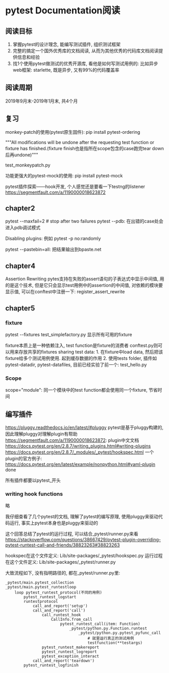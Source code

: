 # pytest Documentation阅读

## 阅读目标
1. 掌握pytest的设计理念, 能编写测试插件, 组织测试框架
2. 完整的搞定一个国外优秀库的文档阅读, 从而为其他优秀的代码库文档阅读提供信息和经验
3. 找1个使用pytest做测试的优秀开源库, 看他是如何写测试用例的: 比如异步web框架: starlette, 既是异步, 又有99%的代码覆盖率


## 阅读周期
2019年9月末-2019年1月末, 共4个月

## 复习
monkey-patch的使用(pytest原生固件):
pip install pytest-ordering

"""All modifications will be undone after the requesting
    test function or fixture has finished.(fixture finish也是指所在scope包含的case跑完tear down后再undone)"""
    
test_monkeypatch.py
  
  
功能更强大的pytest-mock的使用:
pip install pytest-mock


pytest插件探索——hook开发, 个人感觉还是要看一下testng的listener
https://segmentfault.com/a/1190000018623872

## chapter2 
pytest --maxfail=2 # stop after two failures
pytest --pdb:  在出错的case处会进入pdb调试模式

Disabling plugins: 例如
pytest -p no:randomly

pytest --pastebin=all: 把结果输出到bpaste.net


## chapter4
Assertion Rewriting
pytes支持在失败的assert语句的子表达式中显示中间值, 用的是这个技术,
但是它只会显示test用例中的assertion的中间值, 对依赖的模块要显示值, 可以在conftest中注册一下: register_assert_rewrite

## chapter5

### fixture
pytest --fixtures test_simplefactory.py 显示所有可用的fixture

fixture本质上是一种依赖注入, test function是fixture的消费者
conftest.py则可以用来存放共享的fixtures
sharing test data:
    1. 在fixture中load data, 然后把该fixture给多个测试用例使用. 起到缓存数据的作用
    2. 使用tests folder, 插件如pytest-datadir, pytest-datafiles, 目前已经实验了前一个: test_hello.py

### Scope
scope="module": 同一个模块中的test function都会使用同一个fixture, 节省时间

## 编写插件
https://pluggy.readthedocs.io/en/latest/#pluggy pytest是基于pluggy构建的, 因此理解pluggy对理解plugin有帮助
https://segmentfault.com/a/1190000018623872: plugin中文文档
https://docs.pytest.org/en/2.8.7/writing_plugins.html#writing-plugins
https://docs.pytest.org/en/2.8.7/_modules/_pytest/hookspec.html
一个plugin的官方例子: https://docs.pytest.org/en/latest/example/nonpython.html#yaml-plugin done


所有插件都要以pytest_开头


### writing hook functions
略

我仔细查看了几个pytest的文档, 理解了pytest的编写原理, 使用pluggy来驱动代码运行, 事实上pytest本身也是pluggy来驱动的

这个回答总结了pytest的运行过程, 可以结合_pytest/runner.py来看
https://stackoverflow.com/questions/38667429/pytest-plugin-overriding-pytest-runtest-call-and-friends/38823263#38823263

hookspec在这个文件定义: Lib/site-packages/_pytest/hookspec.py
运行过程在这个文件定义:  Lib/site-packages/_pytest/runner.py

大致流程如下, 没有指明路径的, 都在_pytest/runner.py里:

```
_pytest/main.pytest_collection
_pytest/main.pytest_runtestloop
    loop pytest_runtest_protocol(不同的用例)
        pytest_runtest_logstart
        runtestprotocol
            call_and_report('setup')
            call_and_report('call')
                call_runtest_hook
                    CallInfo.from_call
                        pytest_runtest_call(item: Function)
                            _pytest/python.py.Function.runtest
                                _pytest/python.py.pytest_pyfunc_call
                                    # 就里运行真正的测试用例
                                    testfunction(**testargs)
                pytest_runtest_makereport
                pytest_runtest_logreport
                pytest_exception_interact
            call_and_report('teardown')
        pytest_runtest_logfinish
```











